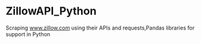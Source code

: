 # ZillowAPI_Python
Scraping www.zillow.com using their APIs and requests,Pandas libraries for support in Python
